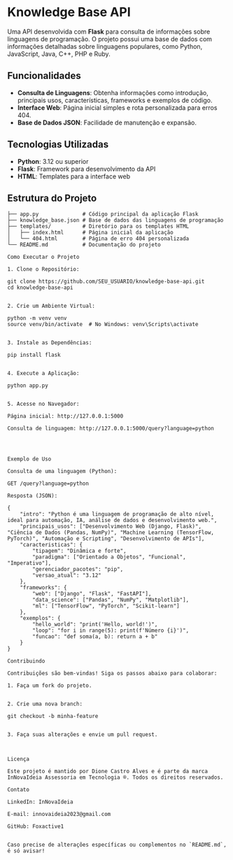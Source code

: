 # Knowledge Base API

Uma API desenvolvida com **Flask** para consulta de informações sobre linguagens de programação. O projeto possui uma base de dados com informações detalhadas sobre linguagens populares, como Python, JavaScript, Java, C++, PHP e Ruby.

## Funcionalidades

- **Consulta de Linguagens**: Obtenha informações como introdução, principais usos, características, frameworks e exemplos de código.
- **Interface Web**: Página inicial simples e rota personalizada para erros 404.
- **Base de Dados JSON**: Facilidade de manutenção e expansão.

## Tecnologias Utilizadas

- **Python**: 3.12 ou superior
- **Flask**: Framework para desenvolvimento da API
- **HTML**: Templates para a interface web

## Estrutura do Projeto

```plaintext
├── app.py              # Código principal da aplicação Flask
├── knowledge_base.json # Base de dados das linguagens de programação
├── templates/          # Diretório para os templates HTML
│   ├── index.html      # Página inicial da aplicação
│   └── 404.html        # Página de erro 404 personalizada
└── README.md           # Documentação do projeto

Como Executar o Projeto

1. Clone o Repositório:

git clone https://github.com/SEU_USUARIO/knowledge-base-api.git
cd knowledge-base-api


2. Crie um Ambiente Virtual:

python -m venv venv
source venv/bin/activate  # No Windows: venv\Scripts\activate


3. Instale as Dependências:

pip install flask


4. Execute a Aplicação:

python app.py


5. Acesse no Navegador:

Página inicial: http://127.0.0.1:5000

Consulta de linguagem: http://127.0.0.1:5000/query?language=python




Exemplo de Uso

Consulta de uma linguagem (Python):

GET /query?language=python

Resposta (JSON):

{
    "intro": "Python é uma linguagem de programação de alto nível, ideal para automação, IA, análise de dados e desenvolvimento web.",
    "principais_usos": ["Desenvolvimento Web (Django, Flask)", "Ciência de Dados (Pandas, NumPy)", "Machine Learning (TensorFlow, PyTorch)", "Automação e Scripting", "Desenvolvimento de APIs"],
    "caracteristicas": {
        "tipagem": "Dinâmica e forte",
        "paradigma": ["Orientado a Objetos", "Funcional", "Imperativo"],
        "gerenciador_pacotes": "pip",
        "versao_atual": "3.12"
    },
    "frameworks": {
        "web": ["Django", "Flask", "FastAPI"],
        "data_science": ["Pandas", "NumPy", "Matplotlib"],
        "ml": ["TensorFlow", "PyTorch", "Scikit-learn"]
    },
    "exemplos": {
        "hello_world": "print('Hello, world!')",
        "loop": "for i in range(5): print(f'Número {i}')",
        "funcao": "def soma(a, b): return a + b"
    }
}

Contribuindo

Contribuições são bem-vindas! Siga os passos abaixo para colaborar:

1. Faça um fork do projeto.


2. Crie uma nova branch:

git checkout -b minha-feature


3. Faça suas alterações e envie um pull request.



Licença

Este projeto é mantido por Dione Castro Alves e é parte da marca InNovaIdeia Assessoria em Tecnologia ®. Todos os direitos reservados.

Contato

LinkedIn: InNovaIdeia

E-mail: innovaideia2023@gmail.com

GitHub: Foxactive1


Caso precise de alterações específicas ou complementos no `README.md`, é só avisar!

